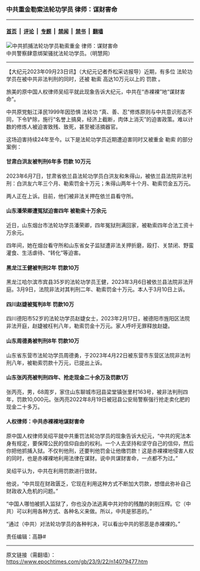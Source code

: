 ### 中共重金勒索法轮功学员 律师：谋财害命

---

#### [首页](../../../..?n14079477) &nbsp;|&nbsp; [评论](../../../../../epoch-comment?n14079477) &nbsp;|&nbsp; [专题](../../../../../epoch-special?n14079477) &nbsp;|&nbsp; [禁闻](../../../../../epoch-news?n14079477) &nbsp;|&nbsp; [禁书](../../../../../books?n14079477) &nbsp;|&nbsp; [翻墙](https://github.com/gfw-breaker/nogfw/blob/master/README.md?n14079477)


<div><img alt="中共抓捕法轮功学员勒索重金 律师：谋财害命" class="attachment-djy_600_400 size-djy_600_400 wp-post-image" src="https://i.epochtimes.com/assets/uploads/2022/03/id13624539-1-180-600x370-2-1-600x370-600x370.jpg"/>
<div class="caption">
 中共警察肆意绑架骚扰法轮功学员。（明慧网）
</div></div><hr/><div class="post_content" id="artbody" itemprop="articleBody">
 <!-- article content begin -->
 <p>
  【大纪元2023年09月23日讯】（大纪元记者乔松采访报导）近期，有多位
  <ok href="https://www.epochtimes.com/gb/tag/%E6%B3%95%E8%BD%AE%E5%8A%9F.html">
   法轮功
  </ok>
  学员在被中共非法判刑的同时，还被
  <ok href="https://www.epochtimes.com/gb/tag/%E5%8B%92%E7%B4%A2.html">
   勒索
  </ok>
  高达10万元以上的
  <ok href="https://www.epochtimes.com/gb/tag/%E7%BD%9A%E6%AC%BE.html">
   罚款
  </ok>
  。
 </p>
 <p>
  旅美的原中国人权律师吴绍平就此现象告诉大纪元，中共在“赤裸裸”地“谋财害命”。
 </p>
 <p>
  中共原党魁江泽民1999年因恐惧
  <ok href="https://www.epochtimes.com/gb/tag/%E6%B3%95%E8%BD%AE%E5%8A%9F.html">
   法轮功
  </ok>
  “真、善、忍”修炼原则与中共意识形态不同，下令铲除，施行“名誉上搞臭，经济上截断，肉体上消灭”的迫害政策。难以计数的修炼人被迫害致残、致死，甚至被活摘器官。
 </p>
 <p>
  这场迫害持续24年至今。以下是法轮功学员近期遭迫害同时又被重金
  <ok href="https://www.epochtimes.com/gb/tag/%E5%8B%92%E7%B4%A2.html">
   勒索
  </ok>
  的部分案例：
 </p>
 <h4>
  甘肃白洪友被判刑6年多
  <ok href="https://www.epochtimes.com/gb/tag/%E7%BD%9A%E6%AC%BE.html">
   罚款
  </ok>
  10万元
 </h4>
 <p>
  2023年6月7日，甘肃省依兰县法轮功学员白洪友和朱得山，被依兰县法院非法判刑：白洪友六年三个月、勒索罚金十万元；朱得山两年十个月、勒索罚金五万元。
 </p>
 <p>
  两人正在上诉。目前，他们被非法关押在依兰县看守所。
 </p>
 <h4>
  山东潘荣卿遭冤狱迫害四年 被勒索十万余元
 </h4>
 <p>
  近日，山东烟台市法轮功学员潘荣卿，四年冤狱刑满回家，被勒索四年合法工资十万余元。
 </p>
 <p>
  四年间，她在烟台看守所和山东省女子监狱遭非法关押折磨，殴打、关禁闭、野蛮灌食、生活虐待、“转化”等迫害。
 </p>
 <h4>
  黑龙江王健被判刑2年 罚款10万
 </h4>
 <p>
  黑龙江哈尔滨市宾县35岁的法轮功学员王健，2023年3月6日被依兰县法院非法开庭。3月9日，法院非法对其判刑二年、勒索罚金十万元。本人于3月10日上诉。
 </p>
 <h4>
  四川赵婕被冤判8年 罚款10万
 </h4>
 <p>
  四川德阳市52岁的法轮功学员赵婕女士，2023年2月17日，被德阳市旌阳区法院非法开庭，赵婕被枉判八年，勒索罚金十万元。家人呼吁无罪释放赵婕。
 </p>
 <h4>
  山东周德勇被判刑8年 罚款10万
 </h4>
 <p>
  山东省东营市法轮功学员周德勇，于2023年4月22日被东营市东营区法院非法判刑八年，被勒索罚款十万元，已提出上诉。
 </p>
 <h4>
  山东张丙亮被判刑四年、抢走现金二十余万及罚款1万
 </h4>
 <p>
  张丙亮，男，68周岁，家住山东聊城市冠县梁堂镇张里村163号，被非法判刑四年，罚款10,000元。张丙亮2022年8月19日被冠县公安局警察强行抢走卖化肥的现金二十多万。
 </p>
 <h4>
  人权律师：中共赤裸裸地谋财害命
 </h4>
 <p>
  原中国人权律师吴绍平就中共重罚法轮功学员的现象告诉大纪元，“中共的宪法本身有规定，要保障公民的信仰自由的权利。一个人去坚持和坚守自己的信仰，然后你把他抓捕入狱。不仅判他刑，还要判他罚金让他缴罚款！这是赤裸裸地侵害人权的同时，也是赤裸裸地利用法律在谋财。说中共谋财害命，一点都不为过。”
 </p>
 <p>
  吴绍平认为，中共在利用罚款进行敛财。
 </p>
 <p>
  他说，“中共现在财政匮乏，它现在利用这种方式不断加大罚款，想借此弥补自己财政收入危机的问题。”
 </p>
 <p>
  “中国人哪怕被抓入监狱了，你也没办法逃离中共对你的残酷的剥削压榨。它（中共）可以利用各种方式、各种名义来做。所以，中共是邪恶的。”
 </p>
 <p>
  “通过（中共）对法轮功学员的各种判决，可以看出中共的邪恶是赤裸裸的。”
 </p>
 <p>
  责任编辑：高静#
 </p>
 <!-- article content end -->
 <div id="below_article_ad">
 </div>
</div>


---

原文链接（需翻墙）：https://www.epochtimes.com/gb/23/9/22/n14079477.htm